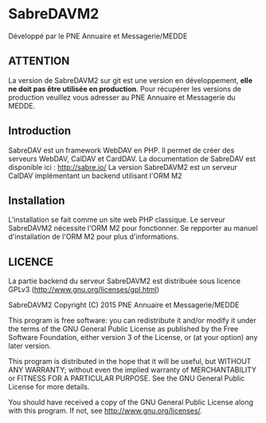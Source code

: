 SabreDAVM2
==========

Développé par le PNE Annuaire et Messagerie/MEDDE

ATTENTION
---------

La version de SabreDAVM2 sur git est une version en développement, **elle ne doit pas être utilisée en production**.
Pour récupérer les versions de production veuillez vous adresser au PNE Annuaire et Messagerie du MEDDE.


Introduction
------------

SabreDAV est un framework WebDAV en PHP. Il permet de créer des serveurs WebDAV, CalDAV et CardDAV.
La documentation de SabreDAV est disponible ici : http://sabre.io/
La version SabreDAVM2 est un serveur CalDAV implémentant un backend utilisant l'ORM M2

Installation
------------

L'installation se fait comme un site web PHP classique.
Le serveur SabreDAVM2 nécessite l'ORM M2 pour fonctionner. Se repporter au manuel d'installation de l'ORM M2 pour plus d'informations.

LICENCE
-------

La partie backend du serveur SabreDAVM2 est distribuée sous licence GPLv3 (http://www.gnu.org/licenses/gpl.html)

SabreDAVM2 Copyright (C) 2015  PNE Annuaire et Messagerie/MEDDE

This program is free software: you can redistribute it and/or modify
it under the terms of the GNU General Public License as published by
the Free Software Foundation, either version 3 of the License, or
(at your option) any later version.

This program is distributed in the hope that it will be useful,
but WITHOUT ANY WARRANTY; without even the implied warranty of
MERCHANTABILITY or FITNESS FOR A PARTICULAR PURPOSE.  See the
GNU General Public License for more details.

You should have received a copy of the GNU General Public License
along with this program.  If not, see <http://www.gnu.org/licenses/>.